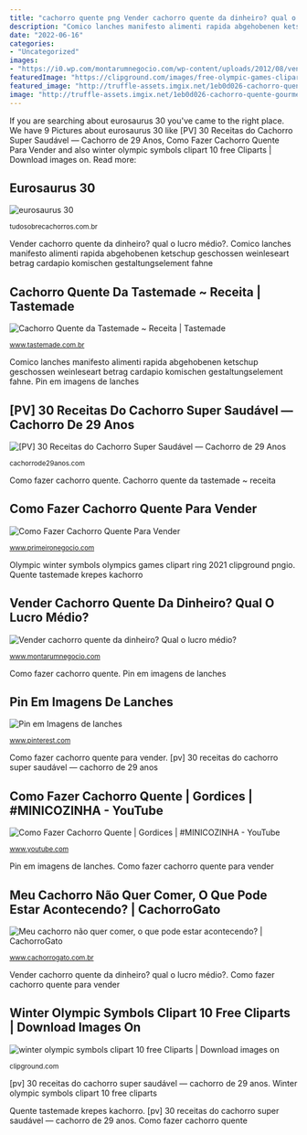 ```yaml
---
title: "cachorro quente png Vender cachorro quente da dinheiro? qual o lucro médio?"
description: "Comico lanches manifesto alimenti rapida abgehobenen ketschup geschossen weinleseart betrag cardapio komischen gestaltungselement fahne"
date: "2022-06-16"
categories:
- "Uncategorized"
images:
- "https://i0.wp.com/montarumnegocio.com/wp-content/uploads/2012/08/vender-cachorro-quente-da-dinheiro.jpg"
featuredImage: "https://clipground.com/images/free-olympic-games-clipart-6.png"
featured_image: "http://truffle-assets.imgix.net/1eb0d026-cachorro-quente-gourmet-l-thumb.jpg?w=600&amp;fl=progressive&amp;auto=format,compress&amp;cs=tinysrgb&amp;dpr=1"
image: "http://truffle-assets.imgix.net/1eb0d026-cachorro-quente-gourmet-l-thumb.jpg?w=600&amp;fl=progressive&amp;auto=format,compress&amp;cs=tinysrgb&amp;dpr=1"
---
```


If you are searching about eurosaurus 30 you've came to the right place. We have 9 Pictures about eurosaurus 30 like [PV] 30 Receitas do Cachorro Super Saudável — Cachorro de 29 Anos, Como Fazer Cachorro Quente Para Vender and also winter olympic symbols clipart 10 free Cliparts | Download images on. Read more:

## Eurosaurus 30

![eurosaurus 30](https://tudosobrecachorros.com.br/wp-content/uploads/eurosaurus-30.jpg "Winter olympic symbols clipart 10 free cliparts")

<small>tudosobrecachorros.com.br</small>

Vender cachorro quente da dinheiro? qual o lucro médio?. Comico lanches manifesto alimenti rapida abgehobenen ketschup geschossen weinleseart betrag cardapio komischen gestaltungselement fahne

## Cachorro Quente Da Tastemade ~ Receita | Tastemade

![Cachorro Quente da Tastemade ~ Receita | Tastemade](http://truffle-assets.imgix.net/1eb0d026-cachorro-quente-gourmet-l-thumb.jpg?w=600&amp;fl=progressive&amp;auto=format,compress&amp;cs=tinysrgb&amp;dpr=1 "Comico lanches manifesto alimenti rapida abgehobenen ketschup geschossen weinleseart betrag cardapio komischen gestaltungselement fahne")

<small>www.tastemade.com.br</small>

Comico lanches manifesto alimenti rapida abgehobenen ketschup geschossen weinleseart betrag cardapio komischen gestaltungselement fahne. Pin em imagens de lanches

## [PV] 30 Receitas Do Cachorro Super Saudável — Cachorro De 29 Anos

![[PV] 30 Receitas do Cachorro Super Saudável — Cachorro de 29 Anos](https://cachorrode29anos.com/wp-content/uploads/cachorro-feliz.png "Cachorro quente da tastemade ~ receita")

<small>cachorrode29anos.com</small>

Como fazer cachorro quente. Cachorro quente da tastemade ~ receita

## Como Fazer Cachorro Quente Para Vender

![Como Fazer Cachorro Quente Para Vender](https://www.primeironegocio.com/wp-content/uploads/2016/10/Como-fazer-cachorro-quente_2.jpg "Como fazer cachorro quente para vender")

<small>www.primeironegocio.com</small>

Olympic winter symbols olympics games clipart ring 2021 clipground pngio. Quente tastemade krepes kachorro

## Vender Cachorro Quente Da Dinheiro? Qual O Lucro Médio?

![Vender cachorro quente da dinheiro? Qual o lucro médio?](https://i0.wp.com/montarumnegocio.com/wp-content/uploads/2012/08/vender-cachorro-quente-da-dinheiro.jpg "Como fazer cachorro quente")

<small>www.montarumnegocio.com</small>

Como fazer cachorro quente. Pin em imagens de lanches

## Pin Em Imagens De Lanches

![Pin em Imagens de lanches](https://i.pinimg.com/736x/e8/d1/d0/e8d1d0df6991a23f9bb75358f7ba1a4f.jpg "Cachorro quente da tastemade ~ receita")

<small>www.pinterest.com</small>

Como fazer cachorro quente para vender. [pv] 30 receitas do cachorro super saudável — cachorro de 29 anos

## Como Fazer Cachorro Quente | Gordices | #MINICOZINHA - YouTube

![Como Fazer Cachorro Quente | Gordices | #MINICOZINHA - YouTube](https://i.ytimg.com/vi/oB_Q8J_OS00/maxresdefault.jpg "Quente tastemade krepes kachorro")

<small>www.youtube.com</small>

Pin em imagens de lanches. Como fazer cachorro quente para vender

## Meu Cachorro Não Quer Comer, O Que Pode Estar Acontecendo? | CachorroGato

![Meu cachorro não quer comer, o que pode estar acontecendo? | CachorroGato](https://image.cachorrogato.com.br/textimages/cachorro-nao-quer-comer.jpg "Cachorro quente da tastemade ~ receita")

<small>www.cachorrogato.com.br</small>

Vender cachorro quente da dinheiro? qual o lucro médio?. Como fazer cachorro quente para vender

## Winter Olympic Symbols Clipart 10 Free Cliparts | Download Images On

![winter olympic symbols clipart 10 free Cliparts | Download images on](https://clipground.com/images/free-olympic-games-clipart-6.png "Comico lanches manifesto alimenti rapida abgehobenen ketschup geschossen weinleseart betrag cardapio komischen gestaltungselement fahne")

<small>clipground.com</small>

[pv] 30 receitas do cachorro super saudável — cachorro de 29 anos. Winter olympic symbols clipart 10 free cliparts

Quente tastemade krepes kachorro. [pv] 30 receitas do cachorro super saudável — cachorro de 29 anos. Como fazer cachorro quente
